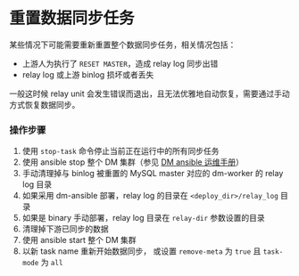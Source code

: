 重置数据同步任务
===

某些情况下可能需要重新重置整个数据同步任务，相关情况包括：
- 上游人为执行了 `RESET MASTER`，造成 relay log 同步出错
- relay log 或上游 binlog 损坏或者丢失

一般这时候 relay unit 会发生错误而退出，且无法优雅地自动恢复，需要通过手动方式恢复数据同步。

### 操作步骤

1. 使用 `stop-task` 命令停止当前正在运行中的所有同步任务
2. 使用 ansible stop 整个 DM 集群（参见 [DM ansible 运维手册](./../maintenance/dm-ansible.md)）
3. 手动清理掉与 binlog 被重置的 MySQL master 对应的 dm-worker 的 relay log 目录
  1. 如果采用 dm-ansible 部署，relay log 的目录在 `<deploy_dir>/relay_log` 目录
  2. 如果是 binary 手动部署，relay log 目录在 `relay-dir` 参数设置的目录
4. 清理掉下游已同步的数据
5. 使用 ansible start 整个 DM 集群
6. 以新 task name 重新开始数据同步， 或设置 `remove-meta` 为 `true` 且 `task-mode` 为 `all`
